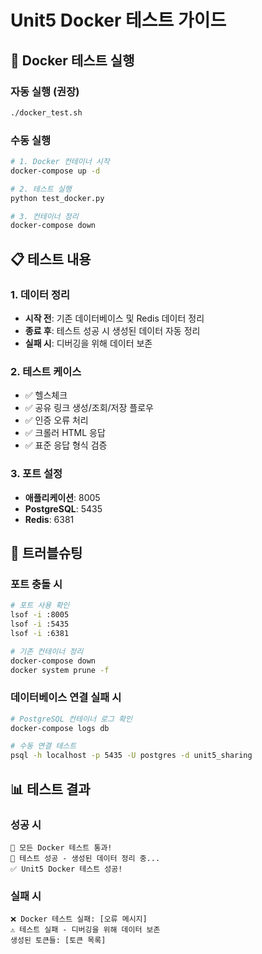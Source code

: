 # Unit5 Docker 테스트 가이드

## 🐳 Docker 테스트 실행

### 자동 실행 (권장)
```bash
./docker_test.sh
```

### 수동 실행
```bash
# 1. Docker 컨테이너 시작
docker-compose up -d

# 2. 테스트 실행
python test_docker.py

# 3. 컨테이너 정리
docker-compose down
```

## 📋 테스트 내용

### 1. 데이터 정리
- **시작 전**: 기존 데이터베이스 및 Redis 데이터 정리
- **종료 후**: 테스트 성공 시 생성된 데이터 자동 정리
- **실패 시**: 디버깅을 위해 데이터 보존

### 2. 테스트 케이스
- ✅ 헬스체크
- ✅ 공유 링크 생성/조회/저장 플로우
- ✅ 인증 오류 처리
- ✅ 크롤러 HTML 응답
- ✅ 표준 응답 형식 검증

### 3. 포트 설정
- **애플리케이션**: 8005
- **PostgreSQL**: 5435
- **Redis**: 6381

## 🔧 트러블슈팅

### 포트 충돌 시
```bash
# 포트 사용 확인
lsof -i :8005
lsof -i :5435
lsof -i :6381

# 기존 컨테이너 정리
docker-compose down
docker system prune -f
```

### 데이터베이스 연결 실패 시
```bash
# PostgreSQL 컨테이너 로그 확인
docker-compose logs db

# 수동 연결 테스트
psql -h localhost -p 5435 -U postgres -d unit5_sharing
```

## 📊 테스트 결과

### 성공 시
```
🎉 모든 Docker 테스트 통과!
🧹 테스트 성공 - 생성된 데이터 정리 중...
✅ Unit5 Docker 테스트 성공!
```

### 실패 시
```
❌ Docker 테스트 실패: [오류 메시지]
⚠️ 테스트 실패 - 디버깅을 위해 데이터 보존
생성된 토큰들: [토큰 목록]
```
